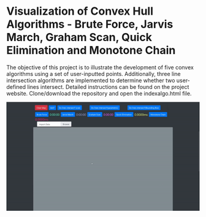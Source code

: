 # Visualization of Convex Hull Algorithms - Brute Force, Jarvis March, Graham Scan, Quick Elimination and Monotone Chain
The objective of this project is to illustrate the development of five convex algorithms using a set of user-inputted points. Additionally, three line intersection algorithms are implemented to determine whether two user-defined lines intersect. Detailed instructions can be found on the project website. Clone/download the repository and open the indexalgo.html file. 

 
![](https://github.com/ClawSwipe/Visualization-of-Five-Convex-Hull-Algorithms/blob/main/gif.gif)
